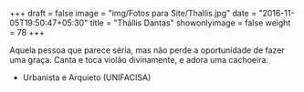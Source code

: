 +++
draft = false
image = "img/Fotos para Site/Thallis.jpg"
date = "2016-11-05T19:50:47+05:30"
title = "Thállis Dantas"
showonlyimage = false
weight = 78
+++

<!--more-->
Aquela pessoa que parece séria, mas não perde a oportunidade de fazer uma graça. Canta e toca violão divinamente, e adora uma cachoeira.

* Urbanista e Arquieto (UNIFACISA)
